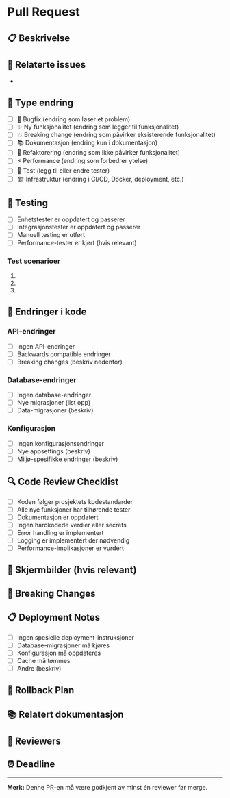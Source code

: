# Pull Request

## 📋 Beskrivelse
<!-- Beskriv hva denne PR-en gjør og hvorfor den er nødvendig -->

## 🔗 Relaterte issues
<!-- Link til relaterte issues, f.eks. "Fixes #123" eller "Relatert til #456" -->
- 

## 🚀 Type endring
<!-- Marker de som gjelder med [x] -->
- [ ] 🐛 Bugfix (endring som løser et problem)
- [ ] ✨ Ny funksjonalitet (endring som legger til funksjonalitet)
- [ ] 💥 Breaking change (endring som påvirker eksisterende funksjonalitet)
- [ ] 📚 Dokumentasjon (endring kun i dokumentasjon)
- [ ] 🔧 Refaktorering (endring som ikke påvirker funksjonalitet)
- [ ] ⚡ Performance (endring som forbedrer ytelse)
- [ ] 🧪 Test (legg til eller endre tester)
- [ ] 🏗️ Infrastruktur (endring i CI/CD, Docker, deployment, etc.)

## 🧪 Testing
<!-- Beskriv hvordan endringene er testet -->
- [ ] Enhetstester er oppdatert og passerer
- [ ] Integrasjonstester er oppdatert og passerer
- [ ] Manuell testing er utført
- [ ] Performance-tester er kjørt (hvis relevant)

### Test scenarioer
<!-- List opp spesifikke test scenarioer som er testet -->
1. 
2. 
3. 

## 📝 Endringer i kode
<!-- Beskriv hovedendringene i koden -->

### API-endringer
<!-- Hvis API-endringer, beskriv dem her -->
- [ ] Ingen API-endringer
- [ ] Backwards compatible endringer
- [ ] Breaking changes (beskriv nedenfor)

### Database-endringer
<!-- Hvis database-endringer, beskriv dem her -->
- [ ] Ingen database-endringer
- [ ] Nye migrasjoner (list opp)
- [ ] Data-migrasjoner (beskriv)

### Konfigurasjon
<!-- Hvis konfigurasjonsendringer, beskriv dem her -->
- [ ] Ingen konfigurasjonsendringer
- [ ] Nye appsettings (beskriv)
- [ ] Miljø-spesifikke endringer (beskriv)

## 🔍 Code Review Checklist
<!-- Sjekkliste for code reviewers -->
- [ ] Koden følger prosjektets kodestandarder
- [ ] Alle nye funksjoner har tilhørende tester
- [ ] Dokumentasjon er oppdatert
- [ ] Ingen hardkodede verdier eller secrets
- [ ] Error handling er implementert
- [ ] Logging er implementert der nødvendig
- [ ] Performance-implikasjoner er vurdert

## 📸 Skjermbilder (hvis relevant)
<!-- Legg til skjermbilder hvis endringene påvirker UI -->

## 🚨 Breaking Changes
<!-- Beskriv eventuelle breaking changes og hvordan de påvirker eksisterende funksjonalitet -->

## 📋 Deployment Notes
<!-- Spesielle instruksjoner for deployment -->
- [ ] Ingen spesielle deployment-instruksjoner
- [ ] Database-migrasjoner må kjøres
- [ ] Konfigurasjon må oppdateres
- [ ] Cache må tømmes
- [ ] Andre (beskriv)

## 🔄 Rollback Plan
<!-- Beskriv hvordan endringene kan rulles tilbake hvis nødvendig -->

## 📚 Relatert dokumentasjon
<!-- Link til relevant dokumentasjon eller ADR -->

## 👥 Reviewers
<!-- @-mention spesifikke personer som bør review denne PR-en -->

## ⏰ Deadline
<!-- Hvis det er en deadline for denne PR-en -->

---
**Merk:** Denne PR-en må være godkjent av minst én reviewer før merge.
